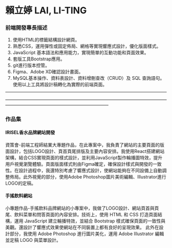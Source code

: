 
# 賴立婷 LAI, LI-TING

### 前端開發專長描述
1. 使用HTML的標籤結構設計網頁。
2. 熟悉CSS，運用彈性或固定佈局、網格等實現響應式設計，優化版面樣式。
3. JavaScript 基本語法和應用能力，實現簡單的互動功能和頁面效果。
4. 套版工具Bootstrap應用。
5. git進行版本控管。
6. Figma、Adobe XD確認設計畫面。
7. MySQL基本操作、資料表設計、資料增刪查改（CRUD）及 SQL 查詢語句。
使用以上工具將設計稿轉化為實際的前端頁面。

-----------------------------------------------------------
———————————————————————————————————————————————————————————

### 作品集
#### IRISEL香水品牌網站開發
資策會-前端工程師結業大專題作品，在此專案中，我負責了網站的主要頁面的版面設計，包括LOGO設計、頁首頁尾排版及主要內容安排。我使用React搭建網站架構，結合CSS實現頁面的樣式設計，並利用JavaScript製作輪播圖特效，提升用戶視覺瀏覽體驗。頁面版面樣式則由Figma確定，確保設計樣式與開發的一致性。在設計過程中，我還特別考慮了響應式設計，使網站能夠在不同設備上自動調整佈局。此外視覺的部分，使用Adobe Photoshop圖片美術編輯、Illustrator進行LOGO的定稿。

#### 手搖飲料網站
小專題作品-手搖飲料品牌網站的小專案中，我做了LOGO設計、網站頁首與頁尾、飲料菜單和問答頁面的內容安排。技術上，使用 HTML 和 CSS 打造頁面結構，運用 JavaScript 建立輪播特效，並結合 Bootstrap 樣式確保頁面的一致性與美觀。還設計了響應式效果使網站在不同裝置上都有良好的呈現效果。
此外在設計部分，我使用 Adobe Photoshop 進行圖片美化，運用 Adobe Illustrator 編輯並定稿 LOGO 與菜單設計。

